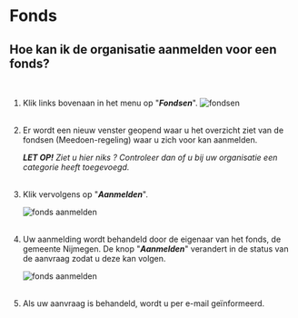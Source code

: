 # Fonds

## Hoe kan ik de organisatie aanmelden voor een fonds?
<br />


1.   Klik links bovenaan in het menu op "**_Fondsen_**".
    <img src="https://raw.githubusercontent.com/teamforus/manuals/master/img/manual-aanbieder-fondsen.png" alt="fondsen" style="max-width:400px"><br />&nbsp;

1.  Er wordt een nieuw venster geopend waar u het overzicht ziet van de fondsen (Meedoen-regeling) waar u zich voor kan aanmelden.<br />

    **_LET OP!_** _Ziet u hier niks ? Controleer dan of u bij uw organisatie een categorie heeft toegevoegd._
    <br />&nbsp;

1.  Klik vervolgens op "**_Aanmelden_**".<br />

    <img src="https://raw.githubusercontent.com/teamforus/manuals/master/img/manual-aanbieder-fonds-aanmelden.png" alt="fonds aanmelden">
    <br />&nbsp;

1.  Uw aanmelding wordt behandeld door de eigenaar van het fonds, de gemeente Nijmegen. De knop "**_Aanmelden_**" verandert in de status van de aanvraag zodat u deze kan volgen.<br />

    <img src="https://raw.githubusercontent.com/teamforus/manuals/master/img/manual-aanbieder-fonds-aanmelden-wachten.png" alt="fonds aanmelden">
    <br />&nbsp;

1.  Als uw aanvraag is behandeld, wordt u per e-mail geïnformeerd.<br />&nbsp;
